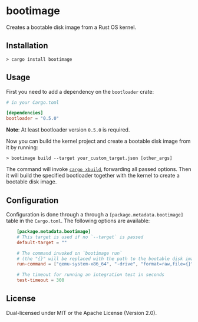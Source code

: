 # bootimage

Creates a bootable disk image from a Rust OS kernel.

## Installation

```
> cargo install bootimage
```

## Usage

First you need to add a dependency on the `bootloader` crate:

```toml
# in your Cargo.toml

[dependencies]
bootloader = "0.5.0"
```

**Note**: At least bootloader version `0.5.0` is required.

Now you can build the kernel project and create a bootable disk image from it by running:

```
> bootimage build --target your_custom_target.json [other_args]
```

The command will invoke [`cargo xbuild`](https://github.com/rust-osdev/cargo-xbuild), forwarding all passed options. Then it will build the specified bootloader together with the kernel to create a bootable disk image.

## Configuration

Configuration is done through a through a `[package.metadata.bootimage]` table in the `Cargo.toml`. The following options are available:

```toml
    [package.metadata.bootimage]
    # This target is used if no `--target` is passed
    default-target = ""

    # The command invoked on `bootimage run`
    # (the "{}" will be replaced with the path to the bootable disk image)
    run-command = ["qemu-system-x86_64", "-drive", "format=raw,file={}"]

    # The timeout for running an integration test in seconds
    test-timeout = 300
```

## License
Dual-licensed under MIT or the Apache License (Version 2.0).
